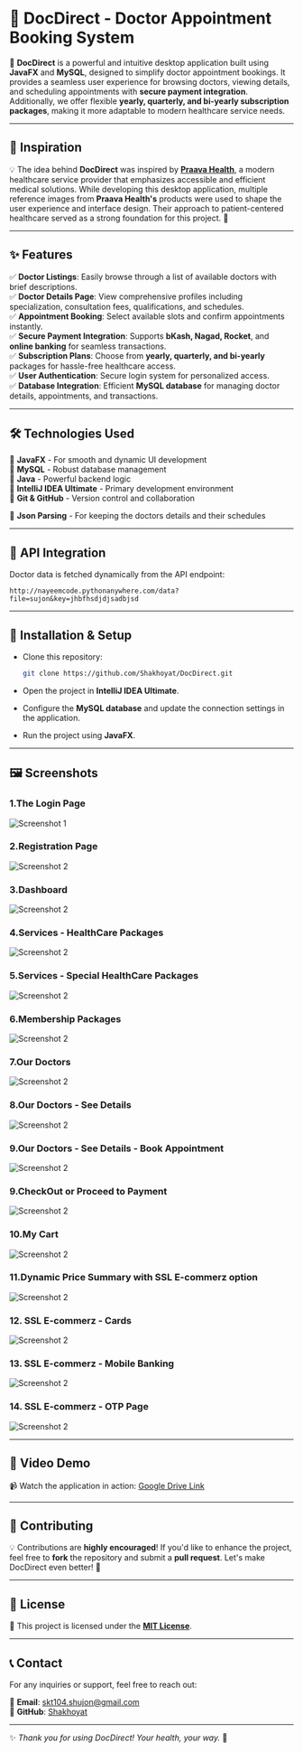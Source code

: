 # 🎯 DocDirect - Doctor Appointment Booking System

🚀 **DocDirect** is a powerful and intuitive desktop application built using **JavaFX** and **MySQL**, designed to simplify doctor appointment bookings. It provides a seamless user experience for browsing doctors, viewing details, and scheduling appointments with **secure payment integration**. Additionally, we offer flexible **yearly, quarterly, and bi-yearly subscription packages**, making it more adaptable to modern healthcare service needs.

---
## 🌟 Inspiration

💡 The idea behind **DocDirect** was inspired by **[Praava Health](https://www.praavahealth.com/)**, a modern healthcare service provider that emphasizes accessible and efficient medical solutions. While developing this desktop application, multiple reference images from **Praava Health's** products were used to shape the user experience and interface design. Their approach to patient-centered healthcare served as a strong foundation for this project. 🚀

---
## ✨ Features

✅ **Doctor Listings**: Easily browse through a list of available doctors with brief descriptions.  
✅ **Doctor Details Page**: View comprehensive profiles including specialization, consultation fees, qualifications, and schedules.  
✅ **Appointment Booking**: Select available slots and confirm appointments instantly.  
✅ **Secure Payment Integration**: Supports **bKash, Nagad, Rocket**, and **online banking** for seamless transactions.  
✅ **Subscription Plans**: Choose from **yearly, quarterly, and bi-yearly** packages for hassle-free healthcare access.  
✅ **User Authentication**: Secure login system for personalized access.  
✅ **Database Integration**: Efficient **MySQL database** for managing doctor details, appointments, and transactions.



---

## 🛠️ Technologies Used

🔹 **JavaFX** - For smooth and dynamic UI development  
🔹 **MySQL** - Robust database management  
🔹 **Java** - Powerful backend logic  
🔹 **IntelliJ IDEA Ultimate** - Primary development environment  
🔹 **Git & GitHub** - Version control and collaboration 

🔹 **Json Parsing** - For keeping the doctors details and their schedules 


---

## 🔗 API Integration

Doctor data is fetched dynamically from the API endpoint:

```
http://nayeemcode.pythonanywhere.com/data?file=sujon&key=jhbfhsdjdjsadbjsd
```

---

## 🚀 Installation & Setup

- Clone this repository:
   ```sh
   git clone https://github.com/Shakhoyat/DocDirect.git
   ```
- Open the project in **IntelliJ IDEA Ultimate**.

-  Configure the **MySQL database** and update the connection settings in the application.

- Run the project using **JavaFX**.

---

## 🖼️ Screenshots
### 1.The Login Page
![Screenshot 1](ReadMe_Images/1.png)
### 2.Registration Page
![Screenshot 2](ReadMe_Images/2.png)
### 3.Dashboard
![Screenshot 2](ReadMe_Images/3.png)
### 4.Services - HealthCare Packages
![Screenshot 2](ReadMe_Images/4.png)
### 5.Services - Special HealthCare Packages
![Screenshot 2](ReadMe_Images/5.png)
### 6.Membership Packages
![Screenshot 2](ReadMe_Images/6.png)
### 7.Our Doctors
![Screenshot 2](ReadMe_Images/7.png)
### 8.Our Doctors - See Details
![Screenshot 2](ReadMe_Images/8.png)
### 9.Our Doctors - See Details - Book Appointment
![Screenshot 2](ReadMe_Images/8_2.png)
### 9.CheckOut or Proceed to Payment
![Screenshot 2](ReadMe_Images/9.png)
### 10.My Cart
![Screenshot 2](ReadMe_Images/10.png)
### 11.Dynamic Price Summary with SSL E-commerz option
![Screenshot 2](ReadMe_Images/11.png)
### 12. SSL E-commerz - Cards
![Screenshot 2](ReadMe_Images/12.png)
### 13. SSL E-commerz - Mobile Banking
![Screenshot 2](ReadMe_Images/13.png)
### 14. SSL E-commerz - OTP Page
![Screenshot 2](ReadMe_Images/14.png)

---
## 🎥 Video Demo

📹 Watch the application in action: [Google Drive Link](https://drive.google.com/file/d/197sZgBH5CF77WtfC4CavYzLGptnw0jvs/view?usp=drive_link)


---

## 🤝 Contributing

💡 Contributions are **highly encouraged**! If you'd like to enhance the project, feel free to **fork** the repository and submit a **pull request**. Let's make DocDirect even better! 🚀

---

## 📜 License

📄 This project is licensed under the **[MIT License](LICENSE)**.

---

## 📞 Contact

For any inquiries or support, feel free to reach out:

📧 **Email**: [skt104.shujon@gmail.com](mailto:your.email@example.com)  
🔗 **GitHub**: [Shakhoyat](https://github.com/Shakhoyat)

---

✨ *Thank you for using DocDirect! Your health, your way.* 💙


